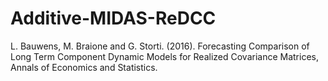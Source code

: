 # Additive-MIDAS-ReDCC
L. Bauwens, M. Braione and G. Storti. (2016). Forecasting Comparison of Long Term Component Dynamic Models for Realized Covariance Matrices, Annals of Economics and Statistics. 
